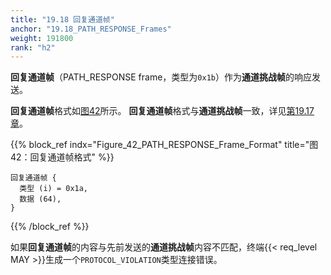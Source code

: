 ```yaml
---
title: "19.18 回复通道帧"
anchor: "19.18_PATH_RESPONSE_Frames"
weight: 191800
rank: "h2"
---
```


**回复通道帧**（PATH_RESPONSE frame，类型为`0x1b`）作为**通道挑战帧**的响应发送。

**回复通道帧**格式如[图42](#Figure_42_PATH_RESPONSE_Frame_Format)所示。
**回复通道帧**格式与**通道挑战帧**一致，详见[第19.17章](#19.17_PATH_CHALLENGE_Frames)。

{{% block_ref
    indx="Figure_42_PATH_RESPONSE_Frame_Format"
    title="图42：回复通道帧格式" %}}

```
回复通道帧 {
  类型 (i) = 0x1a,
  数据 (64),
}
```

{{% /block_ref %}}


如果**回复通道帧**的内容与先前发送的**通道挑战帧**内容不匹配，终端{{< req_level MAY >}}生成一个`PROTOCOL_VIOLATION`类型连接错误。
